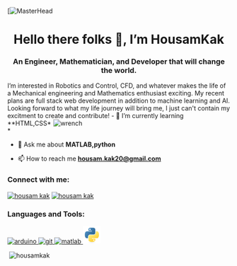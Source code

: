  
[![MasterHead](https://fjwp.s3.amazonaws.com/blog/wp-content/uploads/2020/05/02124829/Software-Engineer-1024x512.png)
<h1 align="center">Hello there folks 👋, I’m HousamKak</h1>
<h3 align="center">An Engineer, Mathematician, and Developer that will change the world.</h3>
I’m interested in Robotics and Control, CFD, and whatever makes the life of a Mechanical engineering and Mathematics enthusiast exciting.
My recent plans are full stack web development in addition to machine learning and AI.
Looking forward to what my life journey will bring me, I just can't contain my excitment to create and contribute!
<img align="right" alt="wrench" width=400" src="https://c.tenor.com/LGnb0S2v_KUAAAAC/engineering-wrench.gif">
- 🌱 I’m currently learning **HTML,CSS**

- 💬 Ask me about **MATLAB,python**

- 📫 How to reach me **housam.kak20@gmail.com**

<h3 align="left">Connect with me:</h3>
<p align="left">
<a href="https://linkedin.com/in/housam kak" target="blank"><img align="center" src="https://raw.githubusercontent.com/rahuldkjain/github-profile-readme-generator/master/src/images/icons/Social/linked-in-alt.svg" alt="housam kak" height="30" width="40" /></a>
<a href="https://fb.com/housam kak" target="blank"><img align="center" src="https://raw.githubusercontent.com/rahuldkjain/github-profile-readme-generator/master/src/images/icons/Social/facebook.svg" alt="housam kak" height="30" width="40" /></a>
</p>

<h3 align="left">Languages and Tools:</h3>
<p align="left"> <a href="https://www.arduino.cc/" target="_blank" rel="noreferrer"> <img src="https://cdn.worldvectorlogo.com/logos/arduino-1.svg" alt="arduino" width="40" height="40"/> </a> <a href="https://git-scm.com/" target="_blank" rel="noreferrer"> <img src="https://www.vectorlogo.zone/logos/git-scm/git-scm-icon.svg" alt="git" width="40" height="40"/> </a> <a href="https://www.mathworks.com/" target="_blank" rel="noreferrer"> <img src="https://upload.wikimedia.org/wikipedia/commons/2/21/Matlab_Logo.png" alt="matlab" width="40" height="40"/> </a> <a href="https://www.python.org" target="_blank" rel="noreferrer"> <img src="https://raw.githubusercontent.com/devicons/devicon/master/icons/python/python-original.svg" alt="python" width="40" height="40"/> </a> </p>

<p>&nbsp;<img align="center" src="https://github-readme-stats.vercel.app/api?username=housamkak&show_icons=true&locale=en" alt="housamkak" /></p>

